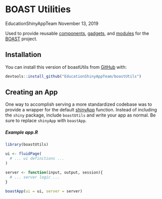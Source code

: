 BOAST Utilities
================
EducationShinyAppTeam
November 13, 2019

<!-- README.md is generated from README.Rmd. Please edit that file -->

Used to provide reusable
[components](https://shiny.rstudio.com/articles/html-tags.html),
[gadgets](https://shiny.rstudio.com/articles/gadgets.html), and
[modules](https://shiny.rstudio.com/articles/modules.html) for the
[BOAST](https://github.com/EducationShinyAppTeam/BOAST) project.

## Installation

You can install this version of boastUtils from
[GitHub](https://github.com/) with:

``` r
devtools::install_github("EducationShinyAppTeam/boastUtils")
```

## Creating an App

One way to accomplish serving a more standardized codebase was to
provide a wrapper for the default
[shinyApp](https://shiny.rstudio.com/reference/shiny/latest/shinyApp.html)
function. Instead of including the `shiny` package, include `boastUtils`
and write your app as normal. Be sure to replace `shinyApp` with
`boastApp`.

##### Example app.R

``` r
library(boastUtils)

ui <- fluidPage(
  # ... ui definitions ...
)

server <- function(input, output, session){
  # ... server logic ...
}

boastApp(ui = ui, server = server)
```
